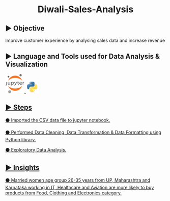 <h1 align="center">Diwali-Sales-Analysis</h1>

## ▶ Objective

Improve customer experience by analysing sales data and increase revenue

## ▶ Language and Tools used for Data Analysis & Visualization
<p align="left"> <a href="https://jupyter.org/" target="_blank" rel="noreferrer"> <img src="https://github.com/devicons/devicon/blob/master/icons/jupyter/jupyter-original-wordmark.svg" title="Jupyter" alt="Jupyter" width="60" height="60"/> </a> <a href="https://www.python.org" target="_blank" rel="noreferrer"> <img src="https://raw.githubusercontent.com/devicons/devicon/master/icons/python/python-original.svg" alt="python" width="40" height="40"/>

## ▶ Steps 

⚫ Imported the CSV data file to jupyter notebook.

⚫ Performed Data Cleaning, Data Transformation & Data Formatting using Python library.

⚫ Exploratory Data Analysis.

## ▶ Insights

⚫ Married women age group 26-35 years from UP, Maharashtra and Karnataka working in IT, Healthcare and Aviation are more likely to buy products from Food, Clothing and Electronics category.

